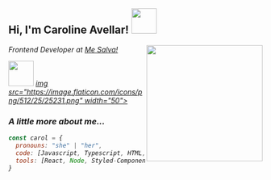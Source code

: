 <h2> Hi, I'm Caroline Avellar! <img src="https://media.giphy.com/media/mGcNjsfWAjY5AEZNw6/giphy.gif" width="50"></h2>
<img align='right' src="https://media4.giphy.com/media/8BlEa9XDwxOwdB6mKW/giphy.gif" width="230">
<p><em>Frontend Developer at <a href="https://www.mesalva.com/">Me Salva!</a></p>

[<img src="https://image.flaticon.com/icons/png/512/174/174857.png" width="50">](https://www.linkedin.com/in/carolineavllr/)
[img src="https://image.flaticon.com/icons/png/512/25/25231.png" width="50">](https://github.com/carolineavllr)


### A little more about me...  

```javascript
const carol = {
  pronouns: "she" | "her",
  code: [Javascript, Typescript, HTML, CSS],
  tools: [React, Node, Styled-Components]
}
``` 
